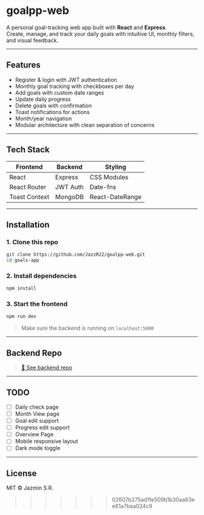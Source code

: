 # goalpp-web

A personal goal-tracking web app built with **React** and **Express**.  
Create, manage, and track your daily goals with intuitive UI, monthly filters, and visual feedback.

---

## Features

- Register & login with JWT authentication
- Monthly goal tracking with checkboxes per day
- Add goals with custom date ranges
- Update daily progress
- Delete goals with confirmation
- Toast notifications for actions
- Month/year navigation
- Modular architecture with clean separation of concerns

---

## Tech Stack

| Frontend      | Backend       | Styling         |
| ------------- | ------------- | ----------------|
| React         | Express       | CSS Modules     |
| React Router  | JWT Auth      | Date-fns        |
| Toast Context | MongoDB       | React-DateRange |

---

## Installation

### 1. Clone this repo
```bash
git clone https://github.com/JazzR22/goalpp-web.git
cd goals-app
```

### 2. Install dependencies
```bash
npm install
```

### 3. Start the frontend
```bash
npm run dev
```

>  Make sure the backend is running on `localhost:5000`


---

## Backend Repo

> [🔗 See backend repo](https://github.com/JazzR22/goalpp-api) 

---

## TODO
- [ ] Daily check page
- [ ] Month View page
- [ ] Goal edit support
- [ ] Progress edit support
- [ ] Overview Page
- [ ] Mobile responsive layout
- [ ] Dark mode toggle

---
## License

MIT © Jazmin S.R.

>>>>>>> 02607b275ad1fe509b1b30aa63ee61a7baa024c9
